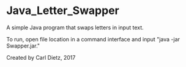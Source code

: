 # Java_Letter_Swapper

A simple Java program that swaps letters in input text.

To run, open file location in a command interface and input "java -jar Swapper.jar."

Created by Carl Dietz, 2017
